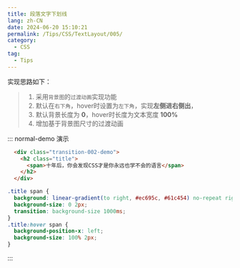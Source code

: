 ```yaml
---
title: 段落文字下划线
lang: zh-CN
date: 2024-06-20 15:10:21
permalink: /Tips/CSS/TextLayout/005/
category:
  - CSS
tag:
  - Tips
---
```


实现思路如下： 
> 1. 采用`背景图`的`过渡动画`实现功能 
> 2. 默认在`右下角`，hover时设置为`左下角`，实现**左侧进右侧出**，
> 3. 默认背景长度为 **0**，hover时长度为文本宽度 **100%**
> 4. 增加基于背景图尺寸的过渡动画

::: normal-demo 演示

```html
  <div class="transition-002-demo">
    <h2 class="title">
      <span>十年后，你会发现CSS才是你永远也学不会的语言</span>
    </h2>
  </div>
```

```css
.title span {
  background: linear-gradient(to right, #ec695c, #61c454) no-repeat right bottom;
  background-size: 0 2px;
  transition: background-size 1000ms;
}
.title:hover span {
  background-position-x: left;
  background-size: 100% 2px;
}
```
:::


